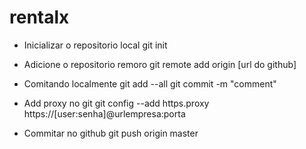 # rentalx

- Inicializar o repositorio local
git init

- Adicione o repositorio remoro 
git remote add origin [url do github]

- Comitando localmente
git add --all
git commit -m "comment"

- Add proxy no git
git config --add https.proxy https://[user:senha]@urlempresa:porta

- Commitar no github
git push origin master

